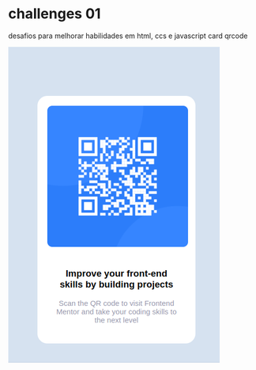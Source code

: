 # challenges 01
 desafios para melhorar habilidades em html, ccs e javascript
 card qrcode

<img src = "qr-code-component-main/images/qrcde.png">